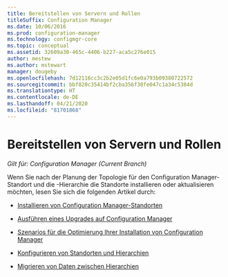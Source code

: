 ```yaml
---
title: Bereitstellen von Servern und Rollen
titleSuffix: Configuration Manager
ms.date: 10/06/2016
ms.prod: configuration-manager
ms.technology: configmgr-core
ms.topic: conceptual
ms.assetid: 32609a30-465c-4406-b227-aca5c276e015
author: mestew
ms.author: mstewart
manager: dougeby
ms.openlocfilehash: 7d12116cc3c2b2e05d1fc6e0a793b09380722572
ms.sourcegitcommit: bbf820c35414bf2cba356f30fe047c1a34c5384d
ms.translationtype: HT
ms.contentlocale: de-DE
ms.lasthandoff: 04/21/2020
ms.locfileid: "81701868"
---
```

# <a name="deploy-servers-and-roles"></a>Bereitstellen von Servern und Rollen

*Gilt für: Configuration Manager (Current Branch)*

Wenn Sie nach der Planung der Topologie für den Configuration Manager-Standort und die -Hierarchie die Standorte installieren oder aktualisieren möchten, lesen Sie sich die folgenden Artikel durch:  

- [Installieren von Configuration Manager-Standorten](install/installing-sites.md)  

- [Ausführen eines Upgrades auf Configuration Manager](install/upgrade-to-configuration-manager.md)  

- [Szenarios für die Optimierung Ihrer Installation von Configuration Manager](install/scenarios-to-streamline-your-installation.md)  

- [Konfigurieren von Standorten und Hierarchien](configure/configure-sites-and-hierarchies.md)  

- [Migrieren von Daten zwischen Hierarchien](../../migration/migrate-data-between-hierarchies.md)  
